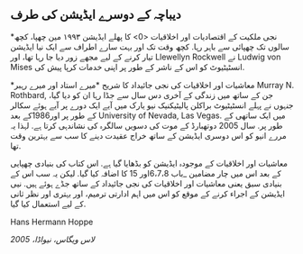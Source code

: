 ## دیباچہ کے دوسرے ایڈیشن کی طرف

*نجی ملکیت کے اقتصادیات اور اخلاقیات <0> کا پھلے ایڈیشن ۱۹۹٣ مين چھپا، کچھ سالوں تک چھپائی سے باہر رہا. کچھ وقت تک اور بہت سارے اطراف سے ایک نیا ایڈیشن تیار کرنے کے لیے مجھے زور دیا جا رہا تھا، اور Llewellyn Rockwell نے Ludwig von Mises انسٹیٹیوٹ کو اس کے ناشر کے طور پر اپنی خدمات کرپا پیش کی.</p> 

*معاشیات اور اخلاقیات کی نجی جائیداد کا شریح *میرے استاد اور میرے رہبر Murray N. Rothbard, جن کے ساتھ میں زندگی کے آخری دس سال سے جڈا رہا ان کو دیا گیا، جنہوں نے پہلے انسٹیٹیوٹ براکلن پالیٹیکنیک نیو یارک میں آیے ایک دورے پر آیے ہوئے سکالر کے طور پر اور1986کے بعد University of Nevada, Las Vegas. میں ایک ساتھی کے طور پر. سال 2005 دوتھبارڈ کے موت کی دسویں سالگرہ کی نشاندہی کرتا ہے. لہذا یہ مررے انیو کو اس دوسری ایڈیشن کے ساتھ خراج عقیدت دینے کا سب سے بہترین وقت تھا.

معاشیات اور اخلاقیات کے موجودہ ایڈیشن کو بڈھایا گیا ہے. اس کتاب کی بنیادی چھپایی کے بعد اس میں چار مضامین _باب 6،7،8اور 15 کا اضافہ کیا گیا. لیکن یہ سب اس کے بنیادی سبق یعنی معاشیات اور اخلاقیات کی نجی جائیداد کے ساتھ جڈے ہوئے ہیں. نیی ایڈیشن کے اجراء کرنے کے موقع کو اس میں اہم ادارتی ترمیم، اور بہتری اور نظر ثانی کے لیے استعمال کیا گیا.

Hans Hermann Hoppe

*لاس ویگاس، نیواڈا، 2005*